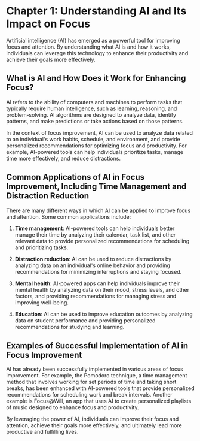 Chapter 1: Understanding AI and Its Impact on Focus
===================================================

Artificial intelligence (AI) has emerged as a powerful tool for improving focus and attention. By understanding what AI is and how it works, individuals can leverage this technology to enhance their productivity and achieve their goals more effectively.

What is AI and How Does it Work for Enhancing Focus?
----------------------------------------------------

AI refers to the ability of computers and machines to perform tasks that typically require human intelligence, such as learning, reasoning, and problem-solving. AI algorithms are designed to analyze data, identify patterns, and make predictions or take actions based on those patterns.

In the context of focus improvement, AI can be used to analyze data related to an individual's work habits, schedule, and environment, and provide personalized recommendations for optimizing focus and productivity. For example, AI-powered tools can help individuals prioritize tasks, manage time more effectively, and reduce distractions.

Common Applications of AI in Focus Improvement, Including Time Management and Distraction Reduction
---------------------------------------------------------------------------------------------------

There are many different ways in which AI can be applied to improve focus and attention. Some common applications include:

1. **Time management**: AI-powered tools can help individuals better manage their time by analyzing their calendar, task list, and other relevant data to provide personalized recommendations for scheduling and prioritizing tasks.

2. **Distraction reduction**: AI can be used to reduce distractions by analyzing data on an individual's online behavior and providing recommendations for minimizing interruptions and staying focused.

3. **Mental health**: AI-powered apps can help individuals improve their mental health by analyzing data on their mood, stress levels, and other factors, and providing recommendations for managing stress and improving well-being.

4. **Education**: AI can be used to improve education outcomes by analyzing data on student performance and providing personalized recommendations for studying and learning.

Examples of Successful Implementation of AI in Focus Improvement
----------------------------------------------------------------

AI has already been successfully implemented in various areas of focus improvement. For example, the Pomodoro technique, a time management method that involves working for set periods of time and taking short breaks, has been enhanced with AI-powered tools that provide personalized recommendations for scheduling work and break intervals. Another example is Focus@Will, an app that uses AI to create personalized playlists of music designed to enhance focus and productivity.

By leveraging the power of AI, individuals can improve their focus and attention, achieve their goals more effectively, and ultimately lead more productive and fulfilling lives.
